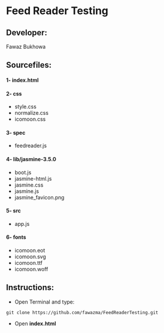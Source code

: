 # Feed Reader Testing

## Developer:
Fawaz Bukhowa<br />

## Sourcefiles:
#### 1- index.html
#### 2- css
- style.css
- normalize.css
- icomoon.css
#### 3- spec
- feedreader.js
#### 4- lib/jasmine-3.5.0
- boot.js
- jasmine-html.js
- jasmine.css
- jasmine.js
- jasmine_favicon.png
#### 5- src
- app.js
#### 6- fonts
- icomoon.eot
- icomoon.svg
- icomoon.ttf
- icomoon.woff

## Instructions:
- Open Terminal and type:
```
git clone https://github.com/fawazma/FeedReaderTesting.git
```
- Open **index.html**
